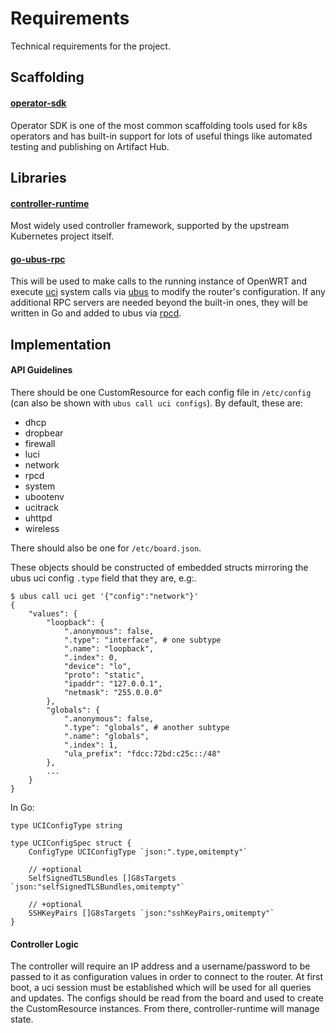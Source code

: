 # Requirements

Technical requirements for the project.

## Scaffolding
#### [operator-sdk](https://pkg.go.dev/github.com/operator-framework/operator-sdk)
Operator SDK is one of the most common scaffolding tools used for k8s operators and has built-in support 
for lots of useful things like automated testing and publishing on Artifact Hub.

## Libraries
#### [controller-runtime](https://pkg.go.dev/sigs.k8s.io/controller-runtime)
Most widely used controller framework, supported by the upstream Kubernetes project itself.

#### [go-ubus-rpc](https://github.com/daimonaslabs/go-ubus-rpc)
This will be used to make calls to the running instance of OpenWRT and execute [uci](https://openwrt.org/docs/techref/uci)
system calls via [ubus](https://openwrt.org/docs/techref/ubus) to modify the router's configuration. If any additional
RPC servers are needed beyond the built-in ones, they will be written in Go and added to ubus via [rpcd](https://openwrt.org/docs/techref/rpcd).

## Implementation
#### API Guidelines
There should be one CustomResource for each config file in `/etc/config` (can also be shown with `ubus call uci configs`). By default, these are:
- dhcp
- dropbear
- firewall
- luci
- network
- rpcd
- system
- ubootenv
- ucitrack
- uhttpd
- wireless

There should also be one for `/etc/board.json`.

These objects should be constructed of embedded structs mirroring the ubus uci config `.type` field that they are, e.g:.

```
$ ubus call uci get '{"config":"network"}'                                                                                                                      
{
    "values": {
        "loopback": {
            ".anonymous": false,
            ".type": "interface", # one subtype
            ".name": "loopback",
            ".index": 0,
            "device": "lo",
            "proto": "static",
            "ipaddr": "127.0.0.1",
            "netmask": "255.0.0.0"
        },
        "globals": {
            ".anonymous": false,
            ".type": "globals", # another subtype
            ".name": "globals",
            ".index": 1,
            "ula_prefix": "fdcc:72bd:c25c::/48"
        },
        ...
    }
}
```

In Go:
```
type UCIConfigType string

type UCIConfigSpec struct {
	ConfigType UCIConfigType `json:".type,omitempty"`

	// +optional
	SelfSignedTLSBundles []G8sTargets `json:"selfSignedTLSBundles,omitempty"`

	// +optional
	SSHKeyPairs []G8sTargets `json:"sshKeyPairs,omitempty"`
}
```

#### Controller Logic
The controller will require an IP address and a username/password to be passed to it as configuration values in order to connect
to the router. At first boot, a uci session must be established which will be used for all queries and updates. The configs should
be read from the board and used to create the CustomResource instances. From there, controller-runtime will manage state.
